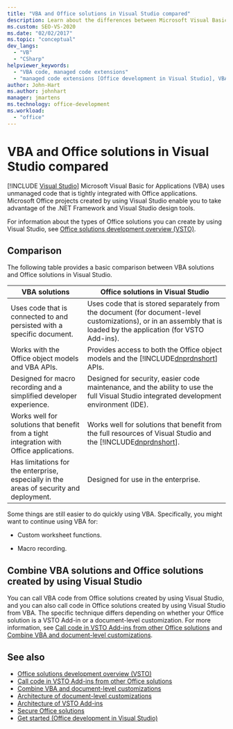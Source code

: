 ```yaml
---
title: "VBA and Office solutions in Visual Studio compared"
description: Learn about the differences between Microsoft Visual Basic for Applications (VBA) and Microsoft Office solutions in Visual Studio.
ms.custom: SEO-VS-2020
ms.date: "02/02/2017"
ms.topic: "conceptual"
dev_langs:
  - "VB"
  - "CSharp"
helpviewer_keywords:
  - "VBA code, managed code extensions"
  - "managed code extensions [Office development in Visual Studio], VBA compared to"
author: John-Hart
ms.author: johnhart
manager: jmartens
ms.technology: office-development
ms.workload:
  - "office"
---
```

# VBA and Office solutions in Visual Studio compared

 [!INCLUDE [Visual Studio](~/includes/applies-to-version/vs-windows-only.md)]
  Microsoft Visual Basic for Applications (VBA) uses unmanaged code that is tightly integrated with Office applications. Microsoft Office projects created by using Visual Studio enable you to take advantage of the .NET Framework and Visual Studio design tools.

 For information about the types of Office solutions you can create by using Visual Studio, see [Office solutions development overview &#40;VSTO&#41;](../vsto/office-solutions-development-overview-vsto.md).

## Comparison
 The following table provides a basic comparison between VBA solutions and Office solutions in Visual Studio.

|VBA solutions|Office solutions in Visual Studio|
|-------------------|---------------------------------------|
|Uses code that is connected to and persisted with a specific document.|Uses code that is stored separately from the document (for document-level customizations), or in an assembly that is loaded by the application (for VSTO Add-ins).|
|Works with the Office object models and VBA APIs.|Provides access to both the Office object models and the [!INCLUDE[dnprdnshort](../sharepoint/includes/dnprdnshort-md.md)] APIs.|
|Designed for macro recording and a simplified developer experience.|Designed for security, easier code maintenance, and the ability to use the full Visual Studio integrated development environment (IDE).|
|Works well for solutions that benefit from a tight integration with Office applications.|Works well for solutions that benefit from the full resources of Visual Studio and the [!INCLUDE[dnprdnshort](../sharepoint/includes/dnprdnshort-md.md)].|
|Has limitations for the enterprise, especially in the areas of security and deployment.|Designed for use in the enterprise.|

 Some things are still easier to do quickly using VBA. Specifically, you might want to continue using VBA for:

- Custom worksheet functions.

- Macro recording.

## Combine VBA solutions and Office solutions created by using Visual Studio
 You can call VBA code from Office solutions created by using Visual Studio, and you can also call code in Office solutions created by using Visual Studio from VBA. The specific technique differs depending on whether your Office solution is a VSTO Add-in or a document-level customization. For more information, see [Call code in VSTO Add-ins from other Office solutions](../vsto/calling-code-in-vsto-add-ins-from-other-office-solutions.md) and [Combine VBA and document-level customizations](../vsto/combining-vba-and-document-level-customizations.md).

## See also
- [Office solutions development overview &#40;VSTO&#41;](../vsto/office-solutions-development-overview-vsto.md)
- [Call code in VSTO Add-ins from other Office solutions](../vsto/calling-code-in-vsto-add-ins-from-other-office-solutions.md)
- [Combine VBA and document-level customizations](../vsto/combining-vba-and-document-level-customizations.md)
- [Architecture of document-level customizations](../vsto/architecture-of-document-level-customizations.md)
- [Architecture of VSTO Add-ins](../vsto/architecture-of-vsto-add-ins.md)
- [Secure Office solutions](../vsto/securing-office-solutions.md)
- [Get started &#40;Office development in Visual Studio&#41;](../vsto/getting-started-office-development-in-visual-studio.md)
